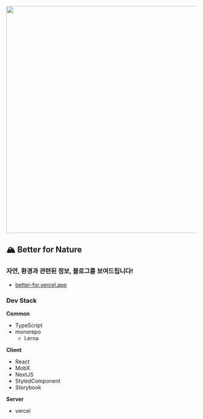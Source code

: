 <p align="center">
  <img src="https://better-for-static.vercel.app/og_image.png" width="600">
</p>

## 🏔  Better for Nature

### 자연, 환경과 관련된 정보, 블로그를 보여드립니다! 

- [better-for.vercel.app](https://better-for.vercel.app/)

### Dev Stack

__Common__

- TypeScript
- monorepo
  - Lerna

__Client__

- React
- MobX
- NextJS
- StyledComponent
- Storybook

__Server__

- vercel
